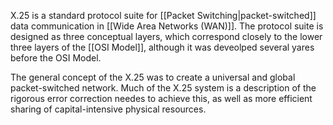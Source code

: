 
X.25 is a standard protocol suite for [[Packet Switching|packet-switched]] data communication in [[Wide Area Networks (WAN)]]. The protocol suite is designed as three conceptual layers, which correspond closely to the lower three layers of the [[OSI Model]], although it was deveolped several yares before the OSI Model.

The general concept of the X.25 was to create a universal and global packet-switched network. Much of the X.25 system is a description of the rigorous error correction needes to achieve this, as well as more efficient sharing of capital-intensive physical resources.